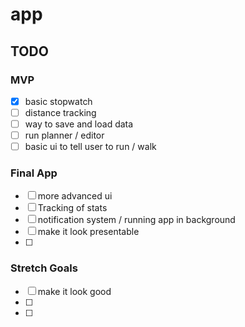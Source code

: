 # app

## TODO

### MVP

- [x] basic stopwatch
- [ ] distance tracking
- [ ] way to save and load data
- [ ] run planner / editor
- [ ] basic ui to tell user to run / walk

### Final App

- [ ] more advanced ui
- [ ] Tracking of stats
- [ ] notification system / running app in background
- [ ] make it look presentable
- [ ] 

### Stretch Goals

- [ ] make it look good
- [ ] 
- [ ] 